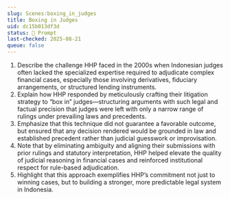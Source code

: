 ```yaml
---
slug: Scenes:boxing_in_judges
title: Boxing in Judges
uid: dc15b013df3d
status: 💬 Prompt
last-checked: 2025-08-21
queue: false
---
```

1. Describe the challenge HHP faced in the 2000s when Indonesian judges often lacked the specialized expertise required to adjudicate complex financial cases, especially those involving derivatives, fiduciary arrangements, or structured lending instruments.
2. Explain how HHP responded by meticulously crafting their litigation strategy to “box in” judges—structuring arguments with such legal and factual precision that judges were left with only a narrow range of rulings under prevailing laws and precedents.
3. Emphasize that this technique did not guarantee a favorable outcome, but ensured that any decision rendered would be grounded in law and established precedent rather than judicial guesswork or improvisation.
4. Note that by eliminating ambiguity and aligning their submissions with prior rulings and statutory interpretation, HHP helped elevate the quality of judicial reasoning in financial cases and reinforced institutional respect for rule-based adjudication.
5. Highlight that this approach exemplifies HHP’s commitment not just to winning cases, but to building a stronger, more predictable legal system in Indonesia.
